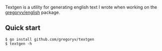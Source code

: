 Textgen is a utility for generating english text I wrote when working on the
[gregoryv/english](https://github.com/gregoryv/english) package.

## Quick start

    $ go install github.com/gregoryv/textgen
	$ textgen -h

